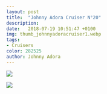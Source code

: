 ```yaml
---
layout: post
title:  "Johnny Adora Cruiser N°20"
description: 
date:   2018-07-19 10:51:47 +0100
img: thumb_johnnyadoracruiser1.webp
tags: 
- Cruisers
color: 282525
author: Johnny Adora
---
```


![]({{site.baseurl}}/images/johnnyadoracruiser1.webp)

![]({{site.baseurl}}/images/johnnyadoracruiser2.webp)
